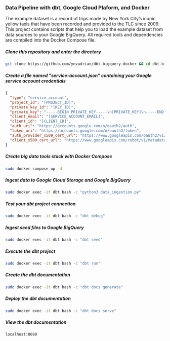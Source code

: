 ### Data Pipeline with dbt, Google Cloud Plaform, and Docker

The example dataset is a record of trips made by New York City’s iconic yellow taxis that have been recorded and provided to the TLC since 2009. 
This project contains scripts that help you to load the example dataset from data sources to your Google BigQuery.
All required tools and dependencies are compiled into the Docker Compose file.

##### Clone this repository and enter the directory
```bash
git clone https://github.com/yevadrian/dbt-bigquery-docker && cd dbt-bigquery-docker
```

##### Create a file named "service-account.json" containing your Google service account credentials
```json
{
  "type": "service_account",
  "project_id": "[PROJECT_ID]",
  "private_key_id": "[KEY_ID]",
  "private_key": "-----BEGIN PRIVATE KEY-----\n[PRIVATE_KEY]\n-----END PRIVATE KEY-----\n",
  "client_email": "[SERVICE_ACCOUNT_EMAIL]",
  "client_id": "[CLIENT_ID]",
  "auth_uri": "https://accounts.google.com/o/oauth2/auth",
  "token_uri": "https://accounts.google.com/o/oauth2/token",
  "auth_provider_x509_cert_url": "https://www.googleapis.com/oauth2/v1/certs",
  "client_x509_cert_url": "https://www.googleapis.com/robot/v1/metadata/x509/[SERVICE_ACCOUNT_EMAIL]"
}
```

##### Create big data tools stack with Docker Compose
```bash
sudo docker compose up -d
```

##### Ingest data to Google Cloud Storage and Google BigQuery
```bash
sudo docker exec -it dbt bash -c "python3 data_ingestion.py"
```

##### Test your dbt project connection
```bash
sudo docker exec -it dbt bash -c "dbt debug"
```

##### Ingest seed files to Google BigQuery
```bash
sudo docker exec -it dbt bash -c "dbt seed"
```

##### Execute the dbt project
```bash
sudo docker exec -it dbt bash -c "dbt run"
```

##### Create the dbt documentation
```bash
sudo docker exec -it dbt bash -c "dbt docs generate"
```

##### Deploy the dbt documentation
```bash
sudo docker exec -it dbt bash -c "dbt docs serve"
```

##### View the dbt documentation
```bash
localhost:8080
```
